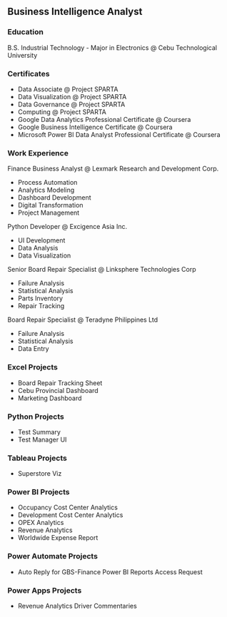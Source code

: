 ## Business Intelligence Analyst

### Education
B.S. Industrial Technology - Major in Electronics @ Cebu Technological University

### Certificates
- Data Associate @ Project SPARTA
- Data Visualization @ Project SPARTA
- Data Governance @ Project SPARTA
- Computing @ Project SPARTA
- Google Data Analytics Professional Certificate @ Coursera
- Google Business Intelligence Certificate @ Coursera
- Microsoft Power BI Data Analyst Professional Certificate @ Coursera

### Work Experience
Finance Business Analyst @ Lexmark Research and Development Corp.
- Process Automation
- Analytics Modeling
- Dashboard Development
- Digital Transformation
- Project Management

Python Developer @ Excigence Asia Inc.
- UI Development
- Data Analysis
- Data Visualization

Senior Board Repair Specialist @ Linksphere Technologies Corp
- Failure Analysis
- Statistical Analysis
- Parts Inventory
- Repair Tracking

Board Repair Specialist @ Teradyne Philippines Ltd
- Failure Analysis
- Statistical Analysis
- Data Entry
  
### Excel Projects
- Board Repair Tracking Sheet
- Cebu Provincial Dashboard
- Marketing Dashboard
  
### Python Projects
- Test Summary
- Test Manager UI

### Tableau Projects
- Superstore Viz

### Power BI Projects
- Occupancy Cost Center Analytics
- Development Cost Center Analytics
- OPEX Analytics
- Revenue Analytics
- Worldwide Expense Report

### Power Automate Projects
- Auto Reply for GBS-Finance Power BI Reports Access Request

### Power Apps Projects
- Revenue Analytics Driver Commentaries
